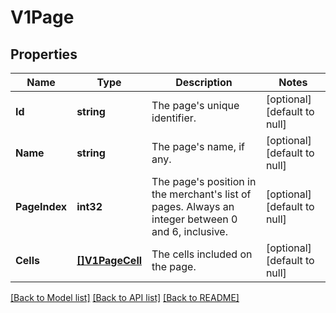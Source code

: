# V1Page

## Properties
Name | Type | Description | Notes
------------ | ------------- | ------------- | -------------
**Id** | **string** | The page&#x27;s unique identifier. | [optional] [default to null]
**Name** | **string** | The page&#x27;s name, if any. | [optional] [default to null]
**PageIndex** | **int32** | The page&#x27;s position in the merchant&#x27;s list of pages. Always an integer between 0 and 6, inclusive. | [optional] [default to null]
**Cells** | [**[]V1PageCell**](V1PageCell.md) | The cells included on the page. | [optional] [default to null]

[[Back to Model list]](../README.md#documentation-for-models) [[Back to API list]](../README.md#documentation-for-api-endpoints) [[Back to README]](../README.md)


